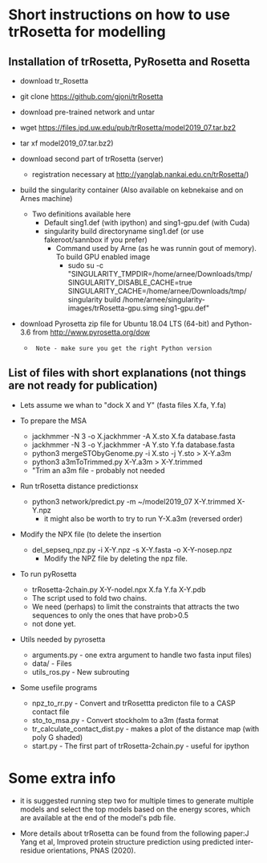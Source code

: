 # Short instructions on how to use trRosetta for modelling

## Installation of trRosetta, PyRosetta and Rosetta 


*  download tr_Rosetta
  * git clone https://github.com/gjoni/trRosetta
*  download pre-trained network and untar
  * wget https://files.ipd.uw.edu/pub/trRosetta/model2019_07.tar.bz2 
  *  tar xf model2019_07.tar.bz2)

* download second part of trRosetta (server)
  * registration necessary at http://yanglab.nankai.edu.cn/trRosetta/)
  
* build the singularity container (Also available on kebnekaise and on Arnes machine)
  * Two definitions available here
    * Default sing1.def (with ipython) and sing1-gpu.def (with Cuda)
    * singularity build directoryname sing1.def  (or use fakeroot/sannbox if you prefer)
      * Command used by Arne (as he was runnin gout of memory). To build GPU enabled image
      	* sudo su -c "SINGULARITY_TMPDIR=/home/arnee/Downloads/tmp/  SINGULARITY_DISABLE_CACHE=true SINGULARITY_CACHE=/home/arnee/Downloads/tmp/ singularity build /home/arnee/singularity-images/trRosetta-gpu.simg sing1-gpu.def"

* download Pyrosetta zip file for Ubuntu 18.04 LTS (64-bit) and Python-3.6  from
  http://www.pyrosetta.org/dow
  *      Note - make sure you get the right Python version


## List of files with short explanations (not things are not ready for publication)
* Lets assume we whan to "dock X and Y" (fasta files X.fa, Y.fa)
* To prepare the MSA
  * jackhmmer -N 3 -o X.jackhmmer -A X.sto X.fa database.fasta
  * jackhmmer -N 3 -o Y.jackhmmer -A Y.sto Y.fa database.fasta
  * python3 mergeSTObyGenome.py -i X.sto -j Y.sto > X-Y.a3m
  * python3 a3mToTrimmed.py  X-Y.a3m > X-Y.trimmed
  - "Trim an a3m file - probably not needed

* Run trRosetta distance predictionsx
  * python3 network/predict.py  -m ~/model2019_07 X-Y.trimmed X-Y.npz  
    - it might also be worth to try to run Y-X.a3m (reversed order)

* Modify the NPX file (to delete the insertion
  * del_sepseq_npz.py -i X-Y.npz   -s X-Y.fasta -o X-Y-nosep.npz   
    - Modify the NPZ file by deleting the npz file.

* To run pyRosetta
  * trRosetta-2chain.py X-Y-nodel.npx X.fa Y.fa X-Y.pdb 
  - The script used to fold two chains.
  * We need (perhaps) to limit the constraints that attracts the two sequences 
    to only the ones that have prob>0.5 
  - not done yet.

* Utils needed by pyrosetta
  * arguments.py    - one extra argument to handle two fasta input files)
  * data/   - Files
  * utils_ros.py  - New subrouting

* Some usefile programs 
  * npz_to_rr.py  - Convert and trRosettta predicton file to a CASP contact file
  * sto_to_msa.py  - Convert stockholm to a3m (fasta format
  * tr_calculate_contact_dist.py  - makes a plot of the distance map (with poly G shaded)
  * start.py - The first part of trRosetta-2chain.py - useful for ipython



# Some extra info
*   it is suggested running step two for multiple times to generate
   multiple models and select the top models based on the energy
    scores, which are available at the end of the model's pdb file.

* More details about trRosetta can be found from the following
 paper:J Yang et al, Improved protein structure prediction using
 predicted inter-residue orientations, PNAS (2020).

